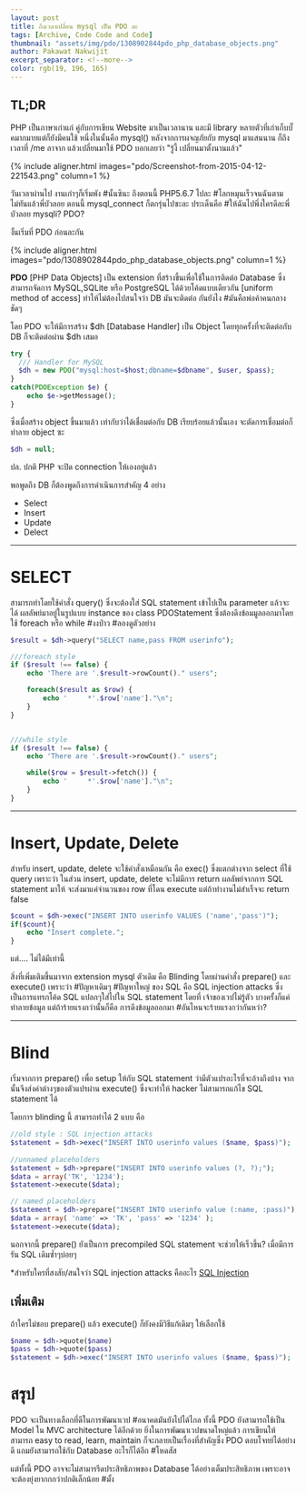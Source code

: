 ```yaml
---
layout: post
title: ถึงเวลาเปลี่ยน mysql เป็น PDO ละ
tags: [Archive, Code Code and Code]
thumbnail: "assets/img/pdo/1308902844pdo_php_database_objects.png"
author: Pakawat Nakwijit
excerpt_separator: <!--more-->
color: rgb(19, 196, 165)
---
```


## TL;DR
PHP เป็นภาษาเก่าแก่ คู่กับการเขียน Website มาเป็นเวลานาน และมี library หลายตัวที่เก่าเก็บบั๊คมากมายแต่ก็ยังมีคนใช้ หนึ่งในนั้นคือ mysql() หลังจากการผจญภัยกับ  mysql มาแสนนาน ก็ถึงเวลาที่ /me ลาจาก แล้วเปลี่ยนมาใช้ PDO บอกเลยว่า "รู้งี้ เปลี่ยนมาตั้งนานแล้ว"
<!--more-->

{% include aligner.html images="pdo/Screenshot-from-2015-04-12-221543.png" column=1 %}

วันเวลาผ่านไป งานเก่าๆก็เริ่มพัง <span class="tag-en">#นั้นซินะ</span> ถึงตอนนี้ PHP5.6.7 ไปละ <span class="tag-en">#โลกหมุนเร็วจนฉันตามไม่ทันแล้วพี่บัวลอย</span> ตอนนี้ mysql_connect ก็ตกรุ่นไปซะละ ประเด็นคือ <span class="tag-en">#ให้ฉันไปพึ่งใครดีละพี่บัวลอย</span> mysqli? PDO?

งั้นเริ่มที่ PDO ก่อนละกัน

{% include aligner.html images="pdo/1308902844pdo_php_database_objects.png" column=1 %}

**PDO** [PHP Data Objects] เป็น extension ที่สร้างขึ้นเพื่อใช้ในการติดต่อ Database ซึ่งสามารถจัดการ MySQL,SQLite หรือ PostgreSQL ได้ด้วยโค้ดแบบเดียวกัน [uniform method of access] ทำให้ไม่ต้องไปสนใจว่า DB มันจะติดต่อ กันยังไง <span class="tag-en">#มันคือพ่อค้าคนกลางชัดๆ</span>

โดย PDO จะให้มีการสร้าง $dh [Database Handler] เป็น Object โดยทุกครั้งที่จะติดต่อกับ DB ก็จะติดต่อผ่าน $dh เสมอ

```php
try {
  /// Handler for MySQL
  $dh = new PDO("mysql:host=$host;dbname=$dbname", $user, $pass); 
}
catch(PDOException $e) {
    echo $e->getMessage();
}
```

ซึ่งเมื่อสร้าง object ขึ้นมาแล้ว เท่ากับว่าได้เชื่อมต่อกับ DB เรียบร้อยแล้วนั้นเอง จะตัดการเชื่อมต่อก็ ทำลาย object ซะ

```php
$dh = null;
```

ปล. ปกติ PHP จะปิด connection ให้เองอยู่แล้ว

พอพูดถึง DB ก็ต้องพูดถึงการดำเนินการสำคัญ 4 อย่าง 
* Select 
* Insert 
* Update 
* Delect

-----------------------
# SELECT

สามารถทำโดยใช้คำสั่ง query() ซึ่งจะต้องใส่ SQL statement เข้าไปเป็น parameter แล้วจะได้ ผลลัพย์มาอยู่ในรูปแบบ instance ของ class PDOStatement ซึ่งต้องดึงข้อมมูลออกมาโดยใช้ foreach หรือ while <span class="tag-en">#งงป่าว</span> <span class="tag-en">#ลองดูตัวอย่าง</span>

```php
$result = $dh->query("SELECT name,pass FROM userinfo");

///foreach style
if ($result !== false) {
    echo 'There are '.$result->rowCount()." users";

    foreach($result as $row) {
        echo '     *'.$row['name']."\n";
    }
}


///while style
if ($result !== false) {
    echo 'There are '.$result->rowCount()." users";

    while($row = $result->fetch()) {
        echo '     *'.$row['name']."\n";
    }
}

```

-----------------------

# Insert, Update, Delete

สำหรับ insert, update, delete จะใช้คำสั่งเหมือนกัน คือ exec() ซึ่งแตกต่างจาก select ที่ใช้ query เพราะว่า ในส่วน insert, update, delete จะไม่มีการ return ผลลัพย์จากการ SQL statement มาให้ จะส่งมาแค่จำนวนของ row ที่โดน execute แต่ถ้าทำงานไม่สำเร็จจะ return false

```php
$count = $dh->exec("INSERT INTO userinfo VALUES ('name','pass')");
if($count){
    echo "Insert complete.";    
}
```

แต่.... ไม่ได้มีเท่านี้

สิ่งที่เพิ่มเติมขึ้นมาจาก extension mysql ตัวเดิม คือ Blinding โดยผ่านคำสั่ง prepare() และ execute() เพราะว่า <span class="tag-en">#ปัญหาเดิมๆ</span> <span class="tag-en">#ปัญหาใหญ่</span> ของ SQL คือ SQL injection attacks ซึ่งเป็นการแทรกโค้ด SQL แปลกๆใส่ไปใน SQL statement โดยที่ เจ้าของเวปไม่รู้ตัว บางครั้งก็แค่ทำลายข้อมูล แต่ถ้าร้ายแรงกว่านั้นก็คือ การดึงข้อมูลออกมา <span class="tag-en">#อันไหนจะร้ายแรงกว่ากันหว่า</span>?

-----------------------

# Blind

เริ่มจากการ prepare() เพื่อ setup ให้กับ SQL statement ว่ามีตัวแปรอะไรที่จะอ้างถึงบ้าง จากนั้นจึงส่งค่าต่างๆของตัวแปรผ่าน execute() ซึ่งจะทำให้ hacker ไม่สามารถแก้ไข SQL statement ได้

โดยการ blinding นี้ สามารถทำได้ 2 แบบ คือ

```php
//old style : SQL injection attacks
$statement = $dh->exec("INSERT INTO userinfo values ($name, $pass)");
 
//unnamed placeholders
$statement = $dh->prepare("INSERT INTO userinfo values (?, ?);");
$data = array('TK', '1234');
$statement->execute($data);

// named placeholders
$statement = $dh->prepare("INSERT INTO userinfo value (:name, :pass)");
$data = array( 'name' => 'TK', 'pass' => '1234' );
$statement->execute($data);
```

นอกจากนี้ prepare() ยังเป็นการ precompiled SQL statement จะช่วยให้เร็วขึ้น? เมื่อมีการรัน SQL เดิมซ้ำๆบ่อยๆ

*สำหรับใครที่สงสัย/สนใจว่า SQL injection attacks คืออะไร [SQL Injection](http://www.w3schools.com/sql/sql_injection.asp)

## เพิ่มเติม

ถ้าใครไม่ชอบ prepare() แล้ว execute() ก็ยังคงมีวิธีแก้เดิมๆ ให้เลือกใช้

```php
$name = $dh->quote($name)
$pass = $dh->quote($pass)
$statement = $dh->exec("INSERT INTO userinfo values ($name, $pass)");
```

# สรุป
PDO จะเป็นทางเลือกที่ดีในการพัฒนาเวป <span class="tag-en">#อนาคตมันยังไปได้ไกล</span> ทั้งนี้ PDO ยังสามารถใช้เป็น Model ใน MVC architecture ได้อีกด้วย ยิ่งในการพัฒนาเวปขนาดใหญ่แล้ว การเขียนให้สามารถ easy to read, learn, maintain ก็จะกลายเป็นเรื่องที่สำคัญซึ่ง PDO ตอบโจทย์ได้อย่างดี แถมยังสามารถใช้กับ Database อะไรก็ได้อีก <span class="tag-en">#โหดสัส</span>

แต่ทั้งนี้ PDO อาจจะไม่สามารรีดประสิทธิภาพของ Database ได้อย่างเต็มประสิทธิภาพ เพราะอาจจะต้องยุ่งยากกกว่าปกติเล็กน้อย <span class="tag-en">#มั้ง</span>
